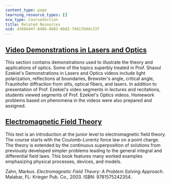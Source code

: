 ```yaml
---
content_type: page
learning_resource_types: []
ocw_type: CourseSection
title: Related Resources
uid: d366644f-048b-8802-0b82-7d617b9dc13f
---
```


[Video Demonstrations in Lasers and Optics](/resources/res-6-006-video-demonstrations-in-lasers-and-optics-spring-2008)
-----------------------------------------------------------------------------------------------------------------------

This section contains demonstrations used to illustrate the theory and applications of optics. Some of the topics superbly treated in Prof. Shaoul Ezekiel's Demonstrations in Lasers and Optics videos include light polarization, reflections at boundaries, Brewster's angle, critical angle, Fraunhofer diffraction from slits, optical fibers, and lasers. In addition to presentation of Prof. Ezekiel's video segments in lectures and recitations, students viewed segments of Prof. Ezekiel's Optics videos. Homework problems based on phenomena in the videos were also prepared and assigned.

[Electromagnetic Field Theory](/resources/res-6-002-electromagnetic-field-theory-a-problem-solving-approach-spring-2008)
------------------------------------------------------------------------------------------------------------------------

This text is an introduction at the junior level to electromagnetic field theory. The course starts with the Coulomb-Lorentz force law on a point charge. The theory is extended by the continuous superposition of solutions from previously developed simpler problems leading to the general integral and differential field laws. This book features many worked examples emphasizing physical processes, devices, and models.

Zahn, Markus. _Electromagnetic Field Theory: A Problem Solving Approach_. Malabar, FL: Krieger Pub. Co., 2003. ISBN: 9781575242354.